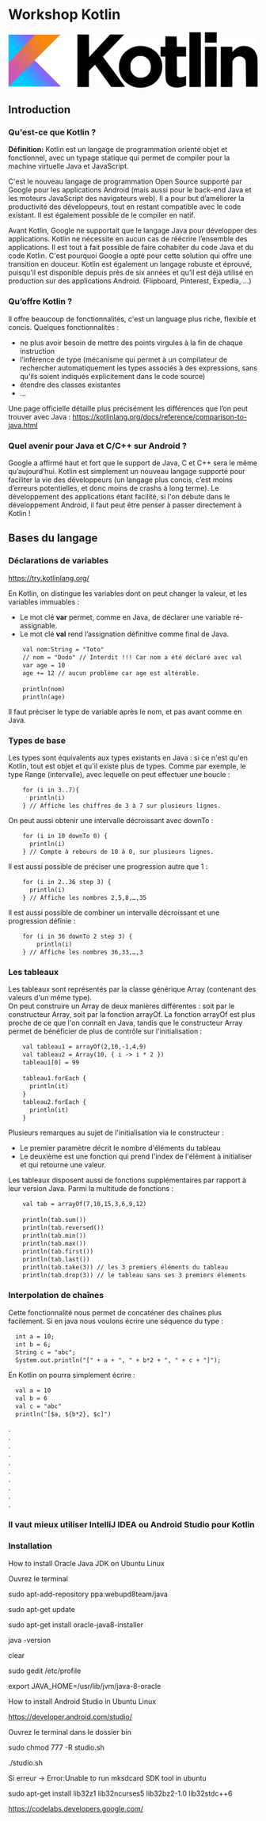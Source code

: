 # Workshop Kotlin

![Logo Laravel](kotlin.png)

## Introduction
### Qu'est-ce que Kotlin ?

__**Définition:**__ Kotlin est un langage de programmation orienté objet et fonctionnel, avec un typage statique qui permet de compiler pour la machine virtuelle Java et JavaScript.  
  
C'est le nouveau langage de programmation Open Source supporté par Google pour les applications Android (mais aussi pour le back-end Java et les moteurs JavaScript des navigateurs web). Il a pour but d’améliorer la productivité des développeurs, tout en restant compatible avec le code existant. Il est également possible de le compiler en natif.

Avant Kotlin, Google ne supportait que le langage Java pour développer des applications. Kotlin ne nécessite en aucun cas de réécrire l’ensemble des applications. Il est tout à fait possible de faire cohabiter du code Java et du code Kotlin. C'est pourquoi Google a opté pour cette solution qui offre une transition en douceur. Kotlin est également un langage robuste et éprouvé, puisqu’il est disponible depuis près de six années et qu’il est déjà utilisé en production sur des applications Android. (Flipboard, Pinterest, Expedia, ...)

### Qu’offre Kotlin ?

Il offre beaucoup de fonctionnalités, c'est un language plus riche, flexible et concis. 
Quelques fonctionnalités :   
- ne plus avoir besoin de mettre des points virgules à la fin de chaque instruction
- l’inférence de type (mécanisme qui permet à un compilateur de rechercher automatiquement les types associés à des expressions, sans qu'ils soient indiqués explicitement dans le code source) 
- étendre des classes existantes
- ...

Une page officielle détaille plus précisément les différences que l’on peut trouver avec Java : https://kotlinlang.org/docs/reference/comparison-to-java.html

### Quel avenir pour Java et C/C++ sur Android ?

Google a affirmé haut et fort que le support de Java, C et C++ sera le même qu’aujourd’hui. Kotlin est simplement un nouveau langage supporté pour faciliter la vie des développeurs (un langage plus concis, c’est moins d’erreurs potentielles, et donc moins de crashs à long terme). Le développement des applications étant facilité, si l'on débute dans le développement Android, il faut peut être penser à passer directement à Kotlin !
  
## Bases du langage
### Déclarations de variables
https://try.kotlinlang.org/

En Kotlin, on distingue les variables dont on peut changer la valeur, et les variables immuables :  

- Le mot clé **var** permet, comme en Java, de déclarer une variable ré-assignable.
- Le mot clé **val** rend l’assignation définitive comme final de Java.
```
    val nom:String = "Toto"
    // nom = "Dodo" // Interdit !!! Car nom a été déclaré avec val
    var age = 10
    age += 12 // aucun problème car age est altérable.
    
    println(nom)
    println(age)
```

Il faut préciser le type de variable après le nom, et pas avant comme en Java.

### Types de base
Les types sont équivalents aux types existants en Java : si ce n'est qu'en Kotlin, tout est objet et qu'il existe plus de types. Comme par exemple, le type Range (intervalle), avec lequelle on peut effectuer une boucle :
```
    for (i in 3..7){
      println(i)
    } // Affiche les chiffres de 3 à 7 sur plusieurs lignes.
```
On peut aussi obtenir une intervalle décroissant avec downTo :
```
    for (i in 10 downTo 0) {
      println(i)
    } // Compte à rebours de 10 à 0, sur plusieurs lignes.
```
Il est aussi possible de préciser une progression autre que 1 :
```
    for (i in 2..36 step 3) {
      println(i)
    } // Affiche les nombres 2,5,8,…,35
```
Il est aussi possible de combiner un intervalle décroissant et une progression définie :
```
    for (i in 36 downTo 2 step 3) {
    	println(i) 
    } // Affiche les nombres 36,33,…,3
```

### Les tableaux
Les tableaux sont représentés par la classe générique Array (contenant des valeurs d'un même type).  
On peut construire un Array de deux manières différentes : soit par le constructeur Array, soit par la fonction arrayOf. La fonction arrayOf est plus proche de ce que l'on connaît en Java, tandis que le constructeur Array permet de bénéficier de plus de contrôle sur l'initialisation :
```
    val tableau1 = arrayOf(2,10,-1,4,9)
    val tableau2 = Array(10, { i -> i * 2 })
    tableau1[0] = 99
    
    tableau1.forEach { 
      println(it) 
    }
    tableau2.forEach { 
      println(it) 
    }
```
Plusieurs remarques au sujet de l'initialisation via le constructeur :

- Le premier paramètre décrit le nombre d'éléments du tableau
- Le deuxième est une fonction qui prend l'index de l'élément à initialiser et qui retourne une valeur.

Les tableaux disposent aussi de fonctions supplémentaires par rapport à leur version Java. Parmi la multitude de fonctions :
```
    val tab = arrayOf(7,10,15,3,6,9,12)
    
    println(tab.sum())
    println(tab.reversed())
    println(tab.min())
    println(tab.max())
    println(tab.first())
    println(tab.last())
    println(tab.take(3)) // les 3 premiers éléments du tableau
    println(tab.drop(3)) // le tableau sans ses 3 premiers éléments
```

### Interpolation de chaînes
Cette fonctionnalité nous permet de concaténer des chaînes plus facilement. Si en java nous voulons écrire une séquence du type :
```
  int a = 10;
  int b = 6;
  String c = "abc";
  System.out.println("[" + a + ", " + b*2 + ", " + c + "]");
```
En Kotlin on pourra simplement écrire :
```
  val a = 10
  val b = 6
  val c = "abc"
  println("[$a, ${b*2}, $c]")
```
.  
.  
.  
.  
.  
.  
.  
.  
.  
.  
### Il vaut mieux utiliser IntelliJ IDEA ou Android Studio pour Kotlin
### Installation
How to install Oracle Java JDK on Ubuntu Linux

Ouvrez le terminal

sudo apt-add-repository ppa:webupd8team/java 

sudo apt-get update 

sudo apt-get install oracle-java8-installer

java -version

clear

sudo gedit /etc/profile

export JAVA_HOME=/usr/lib/jvm/java-8-oracle




How to install Android Studio in Ubuntu Linux

https://developer.android.com/studio/

Ouvrez le terminal dans le dossier bin

sudo chmod 777 -R studio.sh

./studio.sh

Si erreur -> Error:Unable to run mksdcard SDK tool in ubuntu 

sudo apt-get install lib32z1 lib32ncurses5 lib32bz2-1.0 lib32stdc++6 


https://codelabs.developers.google.com/


